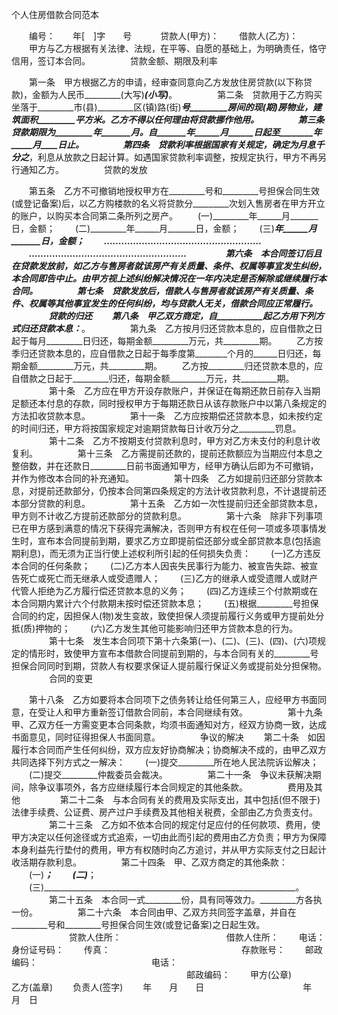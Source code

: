 个人住房借款合同范本


　　编号：　　年[　]字　　号　
　　贷款人(甲方)：
　　借款人(乙方)：
　　甲方与乙方根据有关法律、法规，在平等、自愿的基础上，为明确责任，恪守信用，签订本合同。
　　
　　贷款金额、期限及利率

　　第一条　甲方根据乙方的申请，经审查同意向乙方发放住房贷款(以下称贷款)，金额为人民币_________(大写)_________(小写)_________。
　　
　　第二条　贷款用于乙方购买坐落于_________市(县)_________区(镇)路(街)_________号_________房间的现(期)房物业，建筑面积_________平方米。乙方不得以任何理由将贷款挪作他用。
　　
　　第三条　贷款期限为_________年_______月。自_______年______月______日起至________年_____月____日止。
　　
　　第四条　贷款利率根据国家有关规定，确定为月息千分之_________，利息从放款之日起计算。如遇国家贷款利率调整，按规定执行，甲方不再另行通知乙方。
　　
　　贷款的发放

　　第五条　乙方不可撤销地授权甲方在_________号和_________号担保合同生效(或登记备案)后，以乙方购楼款的名义将贷款分_________次划入售房者在甲方开立的账户，以购买本合同第二条所列之房产。
　　(一)_________年______月_______日，金额；
　　(二)_________年______月_______日，金额；
　　(三)_________年______月_______日，金额；
　　………………………………………………
　　………………………………………………
　　
　　第六条　本合同签订后且在贷款发放前，如乙方与售房者就该房产有关质量、条件、权属等事宜发生纠纷，本合同即告中止。由甲方视上述纠纷解决情况在一年内决定是否解除或继续履行本合同。
　　
　　第七条　贷款发放后，借款人与售房者就该房产有关质量、条件、权属等其他事宜发生的任何纠纷，均与贷款人无关，借款合同应正常履行。
　　
　　贷款的归还
　　第八条　甲乙双方商定，自___________起乙方用下列方式归还贷款本息：_________。
　　
　　第九条　乙方按月归还贷款本息的，应自借款之日起于每月_________日归还，每期金额_________万元，共_________期。
　　乙方按季归还贷款本息的，应自借款之日起于每季度第________个月的______日归还，每期金额_________万元，共_________期。
　　乙方按_________归还贷款本息的，应自借款之日起于_________归还，每期金额_________万元，共_________期。
　　
　　第十条　乙方应在甲方开设存款账户，并保证在每期还款日前存入当期足额还本付息的存款，同时授权甲方于每期还款日从该存款账户中以第八条规定的方法扣收贷款本息。
　　
　　第十一条　乙方应按期偿还贷款本息，如未按约定的时间归还，甲方将按国家规定对逾期贷款每日计收万分之_________罚息。
　　
　　第十二条　乙方不按期支付贷款利息时，甲方对乙方未支付的利息计收复利。
　　
　　第十三条　乙方需提前还款的，提前还款额应为当期应付本息之整倍数，并在还款日_________日前书面通知甲方，经甲方确认后即为不可撤销，并作为修改本合同的补充通知。
　　
　　第十四条　乙方如提前归还部分贷款本息，对提前还款部分，仍按本合同第四条规定的方法计收贷款利息，不计退提前还本部分贷款的利息。
　　
　　第十五条　乙方如一次性提前归还全部贷款本息，甲方则不计收乙方提前还款部分的贷款利息。
　　
　　第十六条　除非下列事项已在甲方感到满意的情况下获得完满解决，否则甲方有权在任何一项或多项事情发生时，宣布本合同提前到期，要求乙方立即提前偿还部分或全部贷款本息(包括逾期利息)，而无须为正当行使上述权利所引起的任何损失负责：
　　(一)乙方违反本合同的任何条款；
　　(二)乙方本人因丧失民事行为能力、被宣告失踪、被宣告死亡或死亡而无继承人或受遗赠人；
　　(三)乙方的继承人或受遗赠人或财产代管人拒绝为乙方履行偿还贷款本息的义务；
　　(四)乙方连续三个付款期或在本合同期内累计六个付款期未按时偿还贷款本息；
　　(五)根据_________号担保合同的约定，因担保人(物)发生变故，致使担保人须提前履行义务或甲方提前处分抵(质)押物的；
　　(六)乙方发生其他可能影响归还甲方贷款本息的行为。
　　
　　第十七条　发生本合同项下第十六条第(一)、(二)、(三)、(四)、(六)项规定的情形时，致使甲方宣布本借款合同提前到期的，与本合同有关的_________号担保合同同时到期，贷款人有权要求保证人提前履行保证义务或提前处分担保物。
　　
　　合同的变更

　　第十八条　乙方如要将本合同项下之债务转让给任何第三人，应经甲方书面同意，在受让人和甲方重新签订借款合同前，本合同继续有效。
　　
　　第十九条　甲、乙双方任一方需变更本合同条款，均须书面通知对方，经双方协商一致，达成书面意见，同时征得担保人书面同意。
　　
　　争议的解决
　　第二十条　如因履行本合同而产生任何纠纷，双方应友好协商解决；协商解决不成的，由甲乙双方共同选择下列方式之一解决：
　　(一)提交_________所在地人民法院诉讼解决；
　　(二)提交_________仲裁委员会裁决。
　　
　　第二十一条　争议未获解决期间，除争议事项外，各方应继续履行本合同规定的其他条款。
　　
　　费用及其他
　　
　　第二十二条　与本合同有关的费用及实际支出，其中包括(但不限于)法律手续费、公证费、房产过户手续费及其他相关税费，全部由乙方负责支付。
　　
　　第二十三条　乙方如不依本合同的规定付足应付的任何款项、费用，使甲方决定以任何途径或方式追索，一切由此而引起的费用由乙方负责；甲方为保障本身利益先行垫付的费用，甲方有权随时向乙方追讨，并从甲方实际支付之日起计收活期存款利息。
　　
　　第二十四条　甲、乙双方商定的其他条款：
　　(一)_______________________________________________________________；
　　(二)_______________________________________________________________；
　　(三)_______________________________________________________________。
　　
　　第二十五条　本合同一式_________份，具有同等效力。_________方各执一份。
　　
　　第二十六条　本合同由甲、乙双方共同签字盖章，并自在_________号和_________号担保合同生效(或登记备案)之日起生效。
　　
　　
　　贷款人住所：　　　　　　　　　　　　借款人住所：
　　电话：　　　　　　　　　　　　　　　身份证号码：
　　传真：　　　　　　　　　　　　　　　存款账号：
　　邮政编码：　　　　　　　　　　　　　电话：
　　　　　　　　　　　　　　　　　　　　邮政编码：
　　甲方(公章)　　　　　　　　　　　　　乙方(盖章)
　　负责人(签字)
　　年　　月　　日　　　　　　　　　　　 年　　月　日